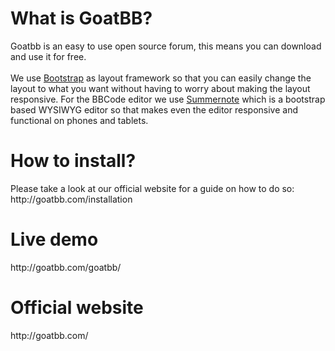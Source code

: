 <h1>What is GoatBB?</h1>
Goatbb is an easy to use open source forum, this means you can download and use it for free.<br><br>
We use <a href="http://getbootstrap.com" target="_blank">Bootstrap</a> as layout framework so that you can easily change the layout
to what you want without having to worry about making the layout responsive. For the BBCode editor we use <a href="http://summernote.org" target="_blank">Summernote</a>
which is a bootstrap based WYSIWYG editor so that makes even the editor responsive and functional on phones and tablets.

<h1>How to install?</h1>
Please take a look at our official website for a guide on how to do so:<br />
http://goatbb.com/installation

<h1>Live demo</h1>
http://goatbb.com/goatbb/

<h1>Official website</h1>
http://goatbb.com/
